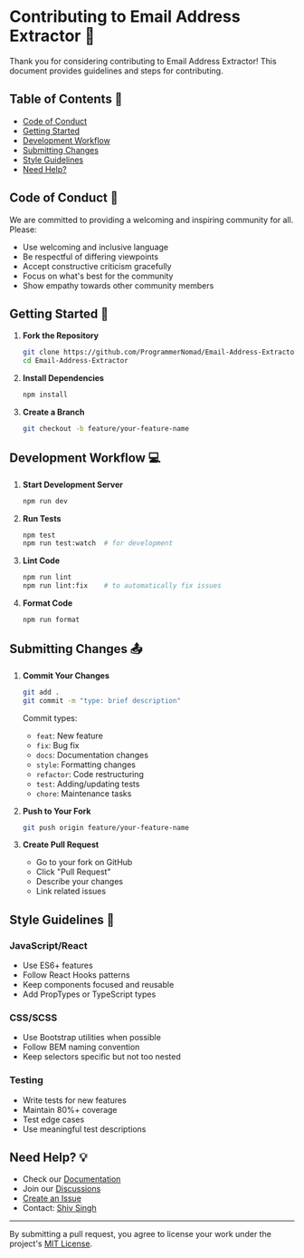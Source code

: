 # Contributing to Email Address Extractor 🤝

Thank you for considering contributing to Email Address Extractor! This document provides guidelines and steps for contributing.

## Table of Contents 📑
- [Code of Conduct](#code-of-conduct-)
- [Getting Started](#getting-started-)
- [Development Workflow](#development-workflow-)
- [Submitting Changes](#submitting-changes-)
- [Style Guidelines](#style-guidelines-)
- [Need Help?](#need-help-)

## Code of Conduct 📜

We are committed to providing a welcoming and inspiring community for all. Please:

- Use welcoming and inclusive language
- Be respectful of differing viewpoints
- Accept constructive criticism gracefully
- Focus on what's best for the community
- Show empathy towards other community members

## Getting Started 🚀

1. **Fork the Repository**
   ```bash
   git clone https://github.com/ProgrammerNomad/Email-Address-Extractor.git
   cd Email-Address-Extractor
   ```

2. **Install Dependencies**
   ```bash
   npm install
   ```

3. **Create a Branch**
   ```bash
   git checkout -b feature/your-feature-name
   ```

## Development Workflow 💻

1. **Start Development Server**
   ```bash
   npm run dev
   ```

2. **Run Tests**
   ```bash
   npm test
   npm run test:watch  # for development
   ```

3. **Lint Code**
   ```bash
   npm run lint
   npm run lint:fix    # to automatically fix issues
   ```

4. **Format Code**
   ```bash
   npm run format
   ```

## Submitting Changes 📤

1. **Commit Your Changes**
   ```bash
   git add .
   git commit -m "type: brief description"
   ```
   
   Commit types:
   - `feat`: New feature
   - `fix`: Bug fix
   - `docs`: Documentation changes
   - `style`: Formatting changes
   - `refactor`: Code restructuring
   - `test`: Adding/updating tests
   - `chore`: Maintenance tasks

2. **Push to Your Fork**
   ```bash
   git push origin feature/your-feature-name
   ```

3. **Create Pull Request**
   - Go to your fork on GitHub
   - Click "Pull Request"
   - Describe your changes
   - Link related issues

## Style Guidelines 🎨

### JavaScript/React
- Use ES6+ features
- Follow React Hooks patterns
- Keep components focused and reusable
- Add PropTypes or TypeScript types

### CSS/SCSS
- Use Bootstrap utilities when possible
- Follow BEM naming convention
- Keep selectors specific but not too nested

### Testing
- Write tests for new features
- Maintain 80%+ coverage
- Test edge cases
- Use meaningful test descriptions

## Need Help? 💡

- Check our [Documentation](https://github.com/ProgrammerNomad/Email-Address-Extractor/wiki)
- Join our [Discussions](https://github.com/ProgrammerNomad/Email-Address-Extractor/discussions)
- [Create an Issue](https://github.com/ProgrammerNomad/Email-Address-Extractor/issues)
- Contact: [Shiv Singh](https://github.com/ProgrammerNomad)

---

By submitting a pull request, you agree to license your work under the project's [MIT License](LICENSE).